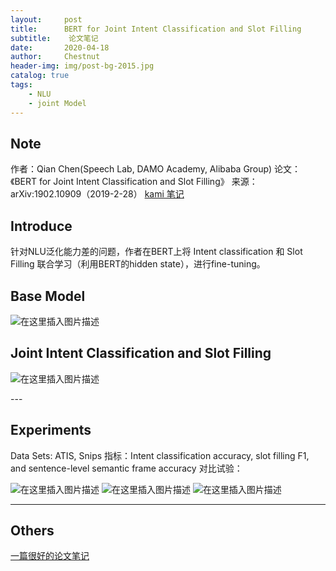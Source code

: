 ```yaml
---
layout:     post
title:      BERT for Joint Intent Classification and Slot Filling
subtitle:    论文笔记
date:       2020-04-18
author:     Chestnut
header-img: img/post-bg-2015.jpg
catalog: true
tags:
    - NLU
    - joint Model
---
```


## Note
作者：Qian Chen(Speech Lab, DAMO Academy, Alibaba Group)
论文：《BERT for Joint Intent Classification and Slot Filling》
来源：arXiv:1902.10909（2019-2-28）
[ kami 笔记](https://web.kamihq.com/web/viewer.html?source=filepicker&document_identifier=5c8ff627-57c0-4f45-b512-1832874cdaad&filename=BERT%20for%20Joint%20Intent%20Classification%20and%20Slot%20Filling.pdf)

## Introduce

针对NLU泛化能力差的问题，作者在BERT上将 Intent classification 和 Slot Filling 联合学习（利用BERT的hidden state），进行fine-tuning。

## Base Model
![在这里插入图片描述](https://img-blog.csdnimg.cn/20200418195703662.png?x-oss-process=image/watermark,type_ZmFuZ3poZW5naGVpdGk,shadow_10,text_aHR0cHM6Ly9ibG9nLmNzZG4ubmV0L0Noc2VudXRfd3U=,size_16,color_FFFFFF,t_70#pic_center)

## Joint Intent Classification and Slot Filling

![在这里插入图片描述](https://img-blog.csdnimg.cn/20200418195948750.png?x-oss-process=image/watermark,type_ZmFuZ3poZW5naGVpdGk,shadow_10,text_aHR0cHM6Ly9ibG9nLmNzZG4ubmV0L0Noc2VudXRfd3U=,size_16,color_FFFFFF,t_70#pic_center)
<p id = "build"></p>
---

## Experiments

Data Sets: ATIS, Snips
指标：Intent classification accuracy, slot filling F1, and sentence-level semantic frame accuracy
对比试验：

![在这里插入图片描述](https://img-blog.csdnimg.cn/20200418200217312.PNG?x-oss-process=image/watermark,type_ZmFuZ3poZW5naGVpdGk,shadow_10,text_aHR0cHM6Ly9ibG9nLmNzZG4ubmV0L0Noc2VudXRfd3U=,size_16,color_FFFFFF,t_70#pic_center)
![在这里插入图片描述](https://img-blog.csdnimg.cn/20200418200246619.PNG?x-oss-process=image/watermark,type_ZmFuZ3poZW5naGVpdGk,shadow_10,text_aHR0cHM6Ly9ibG9nLmNzZG4ubmV0L0Noc2VudXRfd3U=,size_16,color_FFFFFF,t_70#pic_center)
![在这里插入图片描述](https://img-blog.csdnimg.cn/20200418200258896.PNG?x-oss-process=image/watermark,type_ZmFuZ3poZW5naGVpdGk,shadow_10,text_aHR0cHM6Ly9ibG9nLmNzZG4ubmV0L0Noc2VudXRfd3U=,size_16,color_FFFFFF,t_70#pic_center)

---


## Others

[一篇很好的论文笔记](https://www.jianshu.com/p/2144cb5b222f?utm_campaign=haruki)



